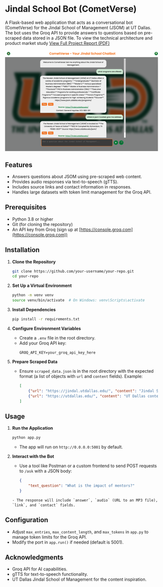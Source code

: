 # Jindal School Bot (CometVerse)

A Flask-based web application that acts as a conversational bot (CometVerse) for the Jindal School of Management (JSOM) at UT Dallas. The bot uses the Groq API to provide answers to questions based on pre-scraped data stored in a JSON file.
To view the technical architecture and product market study [View Full Project Report (PDF)](CometVerse(1).pdf)

![demo](image.png)
## Features
- Answers questions about JSOM using pre-scraped web content.
- Provides audio responses via text-to-speech (gTTS).
- Includes source links and contact information in responses.
- Handles large datasets with token limit management for the Groq API.

## Prerequisites
- Python 3.8 or higher
- Git (for cloning the repository)
- An API key from Groq (sign up at [https://console.groq.com](https://console.groq.com))

## Installation

1. **Clone the Repository**
   ```bash
   git clone https://github.com/your-username/your-repo.git
   cd your-repo
   ```

2. **Set Up a Virtual Environment**
   ```bash
   python -m venv venv
   source venv/bin/activate  # On Windows: venv\Scripts\activate
   ```

3. **Install Dependencies**
   ```bash
   pip install -r requirements.txt
   ```

4. **Configure Environment Variables**
   - Create a `.env` file in the root directory.
   - Add your Groq API key:
     ```
     GROQ_API_KEY=your_groq_api_key_here
     ```

5. **Prepare Scraped Data**
   - Ensure `scraped_data.json` is in the root directory with the expected format (a list of objects with `url` and `content` fields). Example:
     ```json
     [
         {"url": "https://jindal.utdallas.edu/", "content": "Jindal School content..."},
         {"url": "https://utdallas.edu/", "content": "UT Dallas content..."}
     ]
     ```

## Usage
1. **Run the Application**
   ```bash
   python app.py
   ```
   - The app will run on `http://0.0.0.0:5001` by default.

2. **Interact with the Bot**
   - Use a tool like Postman or a custom frontend to send POST requests to `/ask` with a JSON body:
     ```json
     {
         "text_question": "What is the impact of mentors?"
     }
   ```
   - The response will include `answer`, `audio` (URL to an MP3 file), `link`, and `contact` fields.

## Configuration
- Adjust `max_entries`, `max_content_length`, and `max_tokens` in `app.py` to manage token limits for the Groq API.
- Modify the port in `app.run()` if needed (default is 5001).

## Acknowledgments
- Groq API for AI capabilities.
- gTTS for text-to-speech functionality.
- UT Dallas Jindal School of Management for the content inspiration.
